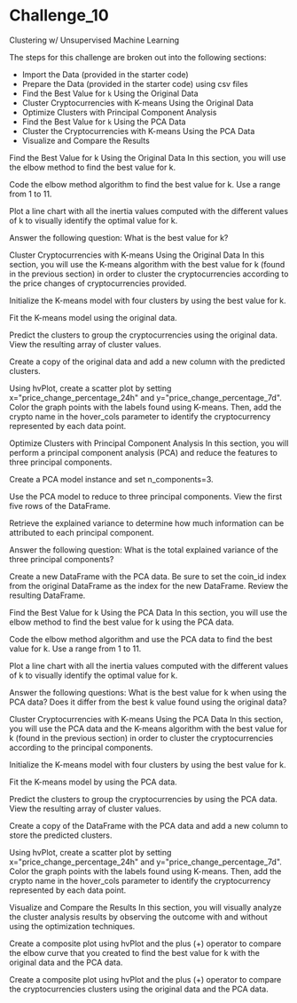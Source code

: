 # Challenge_10


Clustering w/ Unsupervised Machine Learning

The steps for this challenge are broken out into the following sections:

* Import the Data (provided in the starter code)
* Prepare the Data (provided in the starter code) using csv files
* Find the Best Value for `k` Using the Original Data
* Cluster Cryptocurrencies with K-means Using the Original Data
* Optimize Clusters with Principal Component Analysis
* Find the Best Value for `k` Using the PCA Data
* Cluster the Cryptocurrencies with K-means Using the PCA Data
* Visualize and Compare the Results



Find the Best Value for k Using the Original Data
In this section, you will use the elbow method to find the best value for k.

Code the elbow method algorithm to find the best value for k. Use a range from 1 to 11.

Plot a line chart with all the inertia values computed with the different values of k to visually identify the optimal value for k.

Answer the following question: What is the best value for k?

Cluster Cryptocurrencies with K-means Using the Original Data
In this section, you will use the K-means algorithm with the best value for k (found in the previous section) in order to cluster the cryptocurrencies according to the price changes of cryptocurrencies provided.

Initialize the K-means model with four clusters by using the best value for k.

Fit the K-means model using the original data.

Predict the clusters to group the cryptocurrencies using the original data. View the resulting array of cluster values.

Create a copy of the original data and add a new column with the predicted clusters.

Using hvPlot, create a scatter plot by setting x="price_change_percentage_24h" and y="price_change_percentage_7d". Color the graph points with the labels found using K-means. Then, add the crypto name in the hover_cols parameter to identify the cryptocurrency represented by each data point.

Optimize Clusters with Principal Component Analysis
In this section, you will perform a principal component analysis (PCA) and reduce the features to three principal components.

Create a PCA model instance and set n_components=3.

Use the PCA model to reduce to three principal components. View the first five rows of the DataFrame.

Retrieve the explained variance to determine how much information can be attributed to each principal component.

Answer the following question: What is the total explained variance of the three principal components?

Create a new DataFrame with the PCA data. Be sure to set the coin_id index from the original DataFrame as the index for the new DataFrame. Review the resulting DataFrame.

Find the Best Value for k Using the PCA Data
In this section, you will use the elbow method to find the best value for k using the PCA data.

Code the elbow method algorithm and use the PCA data to find the best value for k. Use a range from 1 to 11.

Plot a line chart with all the inertia values computed with the different values of k to visually identify the optimal value for k.

Answer the following questions: What is the best value for k when using the PCA data? Does it differ from the best k value found using the original data?

Cluster Cryptocurrencies with K-means Using the PCA Data
In this section, you will use the PCA data and the K-means algorithm with the best value for k (found in the previous section) in order to cluster the cryptocurrencies according to the principal components.

Initialize the K-means model with four clusters by using the best value for k.

Fit the K-means model by using the PCA data.

Predict the clusters to group the cryptocurrencies by using the PCA data. View the resulting array of cluster values.

Create a copy of the DataFrame with the PCA data and add a new column to store the predicted clusters.

Using hvPlot, create a scatter plot by setting x="price_change_percentage_24h" and y="price_change_percentage_7d". Color the graph points with the labels found using K-means. Then, add the crypto name in the hover_cols parameter to identify the cryptocurrency represented by each data point.

Visualize and Compare the Results
In this section, you will visually analyze the cluster analysis results by observing the outcome with and without using the optimization techniques.

Create a composite plot using hvPlot and the plus (+) operator to compare the elbow curve that you created to find the best value for k with the original data and the PCA data.

Create a composite plot using hvPlot and the plus (+) operator to compare the cryptocurrencies clusters using the original data and the PCA data.
